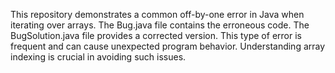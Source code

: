 This repository demonstrates a common off-by-one error in Java when iterating over arrays. The Bug.java file contains the erroneous code. The BugSolution.java file provides a corrected version. This type of error is frequent and can cause unexpected program behavior.  Understanding array indexing is crucial in avoiding such issues.